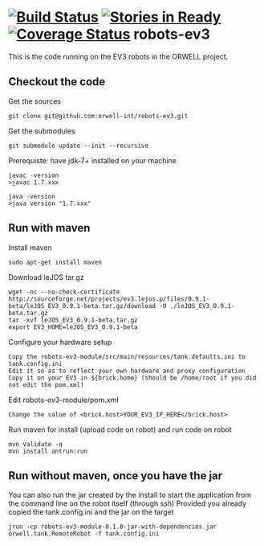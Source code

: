 [![Build Status](https://travis-ci.org/orwell-int/robots-ev3.svg?branch=master)](https://travis-ci.org/orwell-int/robots-ev3) [![Stories in Ready](https://badge.waffle.io/orwell-int/robots-ev3.png?label=ready&title=Ready)](https://waffle.io/orwell-int/robots-ev3) [![Coverage Status](https://coveralls.io/repos/orwell-int/robots-ev3/badge.svg?branch=master)](https://coveralls.io/r/orwell-int/robots-ev3?branch=master)
robots-ev3
============

This is the code running on the EV3 robots in the ORWELL project.

Checkout the code
-----------------
Get the sources
```
git clone git@github.com:orwell-int/robots-ev3.git
```

Get the submodules
```
git submodule update --init --recursive
```

Prerequiste: have jdk-7+ installed on your machine
```
javac -version
>javac 1.7.xxx

java -version                                                         
>java version "1.7.xxx"
```

Run with maven
--------------
Install maven
```
sudo apt-get install maven
```

Download leJOS tar.gz
```
wget -nc --no-check-certificate http://sourceforge.net/projects/ev3.lejos.p/files/0.9.1-beta/leJOS_EV3_0.9.1-beta.tar.gz/download -O ./leJOS_EV3_0.9.1-beta.tar.gz
tar -xvf leJOS_EV3_0.9.1-beta.tar.gz
export EV3_HOME=leJOS_EV3_0.9.1-beta
```

Configure your hardware setup
```
Copy the robots-ev3-module/src/main/resources/tank.defaults.ini to tank.config.ini
Edit it so as to reflect your own hardware and proxy configuration
Copy it on your EV3 in ${brick.home} (should be /home/root if you did not edit the pom.xml)
```

Edit robots-ev3-module/pom.xml
```
Change the value of <brick.host>YOUR_EV3_IP_HERE</brick.host>
```

Run maven for install (upload code on robot) and run code on robot
```
mvn validate -q
mvn install antrun:run
```

Run without maven, once you have the jar
----------------------------------------
You can also run the jar created by the install to start the application from the command line on the robot itself (through ssh)
Provided you already copied the tank.config.ini and the jar on the target
```
jrun -cp robots-ev3-module-0.1.0-jar-with-dependencies.jar orwell.tank.RemoteRobot -f tank.config.ini
```